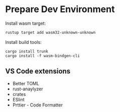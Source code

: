 
# Prepare Dev Environment

Install wasm target:
``` bash
rustup target add wasm32-unknown-unknown
```

Install build tools:
```
cargo install trunk
cargo install -f wasm-bindgen-cli
```

## VS Code extensions
- Better TOML
- rust-anaylyzer
- crates
- ESlint
- Prttier - Code Formatter
